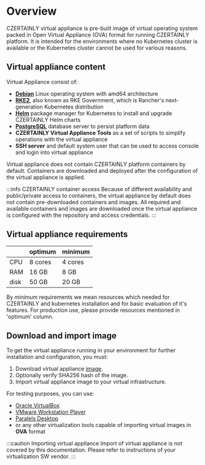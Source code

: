 # Overview

CZERTAINLY virtual appliance is pre-built image of virtual operating system packed in Open Virtual Appliance (OVA) format for running CZERTAINLY platform.
It is intended for the environments where no Kubernetes cluster is available or the Kubernetes cluster cannot be used for various reasons.

## Virtual appliance content

Virtual Appliance consist of:
* **[Debian](https://www.debian.org/)** Linux operating system with amd64 architecture
* **[RKE2](https://rke2.io)**, also known as RKE Government, which is Rancher's next-generation Kubernetes distribution
* **[Helm](https://helm.sh/)** package manager for Kubernetes to install and upgrade CZERTAINLY Helm charts
* **[PostgreSQL](https://www.postgresql.org/)** database server to persist platform data
* **CZERTAINLY Virtual Appliance Tools** as a set of scripts to simplify operations with the virtual appliance
* **SSH server** and default system user that can be used to access console and login into virtual appliance

Virtual appliance does not contain CZERTAINLY platform containers by default. Containers are downloaded and deployed after the configuration of the virtual appliance is applied.

:::info CZERTAINLY container access
Because of different availability and public/private access to containers, the virtual appliance by default does not contain pre-downloaded containers and images. All required and available containers and images are downloaded once the virtual appliance is configured with the repository and access credentials.
:::

## Virtual appliance requirements

|      | optimum | minimum |
|------|---------|---------|
| CPU  | 8 cores | 4 cores |
| RAM  | 16 GB   | 8 GB    |
| disk | 50 GB   | 20 GB   |

By *minimum* requirements we mean resources which needed for CZERTAINLY and kubernetes installation and for basic evaluation of it's features. For production use, please provide resources mentioned in 'optimum' column.

## Download and import image

To get the virtual appliance running in your environment for further  installation  and configuration, you must:
1. Download virtual appliance [image](https://threekeycz-my.sharepoint.com/personal/jan_tomasek_3key_company/_layouts/15/onedrive.aspx?id=%2Fpersonal%2Fjan%5Ftomasek%5F3key%5Fcompany%2FDocuments%2Fczertainly%2Dpublic&FolderCTID=0x0120009B61621E1B162B47A17BA11A46F72526&view=0).
2. Optionally verify SHA256 hash of the image.
2. Import virtual appliance image to your virtual infrastructure.

For testing purposes, you can use:
- [Oracle VirtualBox](https://www.virtualbox.org/wiki/Downloads)
- [VMware Workstation Player](https://www.vmware.com/content/vmware/vmware-published-sites/us/products/workstation-player/workstation-player-evaluation.html.html)
- [Paralels Desktop](https://www.parallels.com/)
- or any other virtualization tools capable of importing virtual images in **OVA** format

:::caution Importing virtual appliance
Import of virtual appliance is not covered by this documentation. Please refer to instructions of your virtualization SW vendor.
:::
